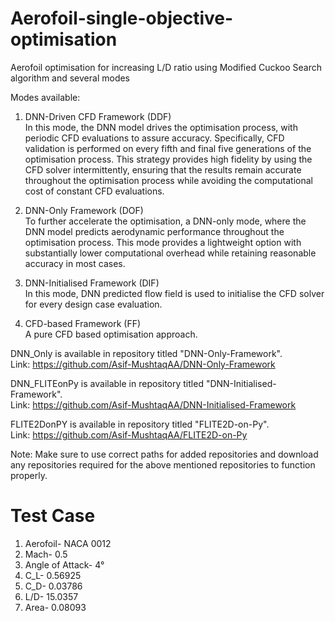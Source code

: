 # Aerofoil-single-objective-optimisation
Aerofoil optimisation for increasing L/D ratio using Modified Cuckoo Search algorithm and several modes

Modes available:  
1. DNN-Driven CFD Framework (DDF)  
In this mode, the DNN model drives the optimisation process, with periodic CFD evaluations to assure accuracy. Specifically, CFD validation is performed on every fifth and final five generations of the optimisation process. This strategy provides high fidelity by using the CFD solver intermittently, ensuring that the results remain accurate throughout the optimisation process while avoiding the computational cost of constant CFD evaluations.

2. DNN-Only Framework (DOF)  
To further accelerate the optimisation, a DNN-only mode, where the DNN model predicts aerodynamic performance throughout the optimisation process. This mode provides a lightweight option with substantially lower computational overhead while retaining reasonable accuracy in most cases.

3. DNN-Initialised Framework (DIF)  
In this mode, DNN predicted flow field is used to initialise the CFD solver for every design case evaluation.  

4. CFD-based Framework (FF)  
A pure CFD based optimisation approach.

DNN_Only is available in repository titled "DNN-Only-Framework".  
Link: https://github.com/Asif-MushtaqAA/DNN-Only-Framework  

DNN_FLITEonPy is available in repository titled "DNN-Initialised-Framework".  
Link: https://github.com/Asif-MushtaqAA/DNN-Initialised-Framework  

FLITE2DonPY is available in repository titled "FLITE2D-on-Py".  
Link: https://github.com/Asif-MushtaqAA/FLITE2D-on-Py  

Note: Make sure to use correct paths for added repositories and download any repositories required for the above mentioned repositories to function properly.  

# Test Case  
1. Aerofoil-	NACA 0012  
2. Mach-	0.5  
3. Angle of Attack-	4°  
4. C_L-	0.56925  
5. C_D-	0.03786  
6. L/D-	15.0357  
7. Area- 0.08093    
						




